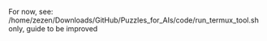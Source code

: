 For now, see: /home/zezen/Downloads/GitHub/Puzzles_for_AIs/code/run_termux_tool.sh only, guide to be improved
